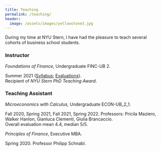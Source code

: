 ```yaml
---
title: Teaching
permalink: /teaching/
header:
  image: /assets/images/yellowstone3.jpg
---
```


During my time at NYU Stern, I have had the pleasure to teach several cohorts of business school students. 

### Instructor

*Foundations of Finance*, Undergraduate FINC-UB 2.

Summer 2021 ([Syllabus]({{site.url}}/assets/docs/teaching/syllabus_foundations_summer2021_may25.pdf); [Evaluations]({{site.url}}/assets/docs/teaching/evaluations_fof_summary_2021.pdf)). <br>
Recipient of *NYU Stern PhD Teaching Award*.


### Teaching Assistant


*Microeconomics with Calculus*, Undergraduate ECON-UB_2_1.

Fall 2020, Spring 2021, Fall 2021, Spring 2022. Professors: Pricila Maziero, Walker Hanlon, Gianluca Clementi, Giulia Brancaccio. <br>
Overall evaluation mean 4.4, median 5/5.

*Principles of Finance*, Executive MBA.

Spring 2020. Professor Philipp Schnabl.